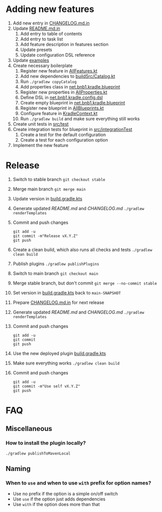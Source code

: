 # Adding new features

1. Add new entry in [CHANGELOG.md.in](CHANGELOG.md.in)
2. Update [README.md.in](README.md.in)
    1. Add entry to table of contents
    2. Add entry to task list
    3. Add feature description in features section
    4. Update presets
    5. Update configuration DSL reference
3. Update [examples](examples)
4. Create necessary boilerplate
    1. Register new feature
       in [AllFeatures.kt](kradle-plugin/src/main/kotlin/net/bnb1/kradle/config/AllFeatures.kt)
    2. Add new dependencies to [buildSrc/Catalog.kt](buildSrc/src/main/kotlin/Catalog.kt)
    3. Run `./gradlew copyCatalog`
    4. Add properties class in [net.bnb1.kradle.blueprint](kradle-plugin/src/main/kotlin/net/bnb1/kradle/blueprints)
    5. Register new properties
       in [AllProperties.kt](kradle-plugin/src/main/kotlin/net/bnb1/kradle/config/AllProperties.kt)
    6. Define DSL in [net.bnb1.kradle.config.dsl](kradle-plugin/src/main/kotlin/net/bnb1/kradle/config/dsl)
    7. Create empty blueprint in [net.bnb1.kradle.blueprint](kradle-plugin/src/main/kotlin/net/bnb1/kradle/blueprints)
    8. Register new blueprint
       in [AllBlueprints.kt](kradle-plugin/src/main/kotlin/net/bnb1/kradle/config/AllBlueprints.kt)
    9. Configure feature in [KradleContext.kt](kradle-plugin/src/main/kotlin/net/bnb1/kradle/config/KradleContext.kt)
    10. Run `./gradlew build` and make sure everything still works
5. Create unit tests in [src/test](kradle-plugin/src/test)
6. Create integration tests for blueprint in [src/integrationTest](kradle-plugin/src/integrationTest)
    1. Create a test for the default configuration
    2. Create a test for each configuration option
7. Implement the new feature

# Release

1. Switch to stable branch `git checkout stable`
2. Merge main branch `git merge main`
3. Update version in [build.gradle.kts](kradle-plugin/build.gradle.kts)
4. Generate updated _README.md_ and _CHANGELOG.md_ `./gradlew renderTemplates`
5. Commit and push changes

   ```shell
   git add -u
   git commit -m"Release vX.Y.Z"
   git push
   ```
6. Create a clean build, which also runs all checks and tests `./gradlew clean build`
7. Publish plugins `./gradlew publishPlugins`
8. Switch to main branch `git checkout main`
9. Merge stable branch, but don't commit `git merge --no-commit stable`
10. Set version in [build.gradle.kts](kradle-plugin/build.gradle.kts) back to `main-SNAPSHOT`
11. Prepare [CHANGELOG.md.in](CHANGELOG.md.in) for next release
12. Generate updated _README.md_ and _CHANGELOG.md_ `./gradlew renderTemplates`
13. Commit and push changes

    ```shell
    git add -u
    git commit
    git push
    ```

14. Use the new deployed plugin [build.gradle.kts](kradle-plugin/build.gradle.kts)
15. Make sure everything works `./gradlew clean build`
16. Commit and push changes

    ```shell
    git add -u
    git commit -m"Use self vX.Y.Z"
    git push
    ```

# FAQ

## Miscellaneous

### How to install the plugin locally?

```shell
./gradlew publishToMavenLocal
```

## Naming

### When to `use` and when to use `with` prefix for option names?

- Use no prefix if the option is a simple on/off switch
- Use `use` if the option just adds dependencies
- Use `with` if the option does more than that
